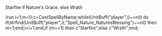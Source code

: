 Starfire if Nature's Grace, else Wrath

/run i=1;m=0;c=CastSpellByName;while(UnitBuff("player",i)~=nil) do if(strfind(UnitBuff("player",i),"Spell_Nature_NaturesBlessing")~=nil) then m=1;end;i=i+1;end;if (m==1) then c"Starfire";else c"Wrath";end;